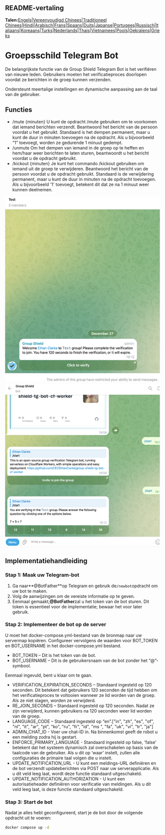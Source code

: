 ## README-vertaling

**Talen:**[Engels](README.md)\|[Vereenvoudigd Chinees](README.zh-CN.md)\|[Traditioneel Chinees](README.zh-TW.md)\|[Hindi](README.hi.md)\|[Arabisch](README.ar.md)\|[Frans](README.fr.md)\|[Spaans](README.es.md)\|[Duits](README.de.md)\|[Japanse](README.ja.md)\|[Portugees](README.pt.md)\|[Russisch](README.ru.md)\|[Italiaans](README.it.md)\|[Koreaans](README.ko.md)\|[Turks](README.tr.md)\|[Nederlands](README.nl.md)\|[Thais](README.th.md)\|[Vietnamees](README.vi.md)\|[Pools](README.pl.md)\|[Oekraïens](README.uk.md)\|[Grieks](README.el.md)

# Groepsschild Telegram Bot

De belangrijkste functie van de Group Shield Telegram Bot is het verifiëren van nieuwe leden. Gebruikers moeten het verificatieproces doorlopen voordat ze berichten in de groep kunnen verzenden.

Ondersteunt meertalige instellingen en dynamische aanpassing aan de taal van de gebruiker.

## Functies

-   /mute {minuten}
    U kunt de opdracht /mute gebruiken om te voorkomen dat iemand berichten verzendt. Beantwoord het bericht van de persoon voordat u het gebruikt. Standaard is het dempen permanent, maar u kunt de duur in minuten toevoegen na de opdracht. Als u bijvoorbeeld “1” toevoegt, worden ze gedurende 1 minuut gedempt.
-   /unmute Om het dempen van iemand in de groep op te heffen en hem/haar weer berichten te laten sturen, beantwoordt u het bericht voordat u de opdracht gebruikt.
-   /kickout {minuten} 
    Je kunt het commando /kickout gebruiken om iemand uit de groep te verwijderen. Beantwoord het bericht van de persoon voordat u de opdracht gebruikt. Standaard is de verwijdering permanent, maar u kunt de duur in minuten na de opdracht toevoegen. Als u bijvoorbeeld '1' toevoegt, betekent dit dat ze na 1 minuut weer kunnen deelnemen.

![screenshot](https://raw.githubusercontent.com/CECEthanClarke/group-shield-tg-bot/refs/heads/main/other/image.png)![screenshot](https://raw.githubusercontent.com/CECEthanClarke/group-shield-tg-bot/refs/heads/main/other/image2.png)

## Implementatiehandleiding

### Stap 1: Maak uw Telegram-bot

1.  Ga naar**@BotFather**op Telegram en gebruik de`/newbot`opdracht om uw bot te maken.
2.  Volg de aanwijzingen om de vereiste informatie op te geven.
3.  Eenmaal gemaakt,**@BotFather**zal u het token van de bot sturen. Dit token is essentieel voor de implementatie; bewaar het voor later gebruik.

### Stap 2: Implementeer de bot op de server

U moet het docker-compose.yml-bestand van de bronmap naar uw servermap kopiëren. Configureer vervolgens de waarden voor BOT_TOKEN en BOT_USERNAME in het docker-compose.yml bestand.

-   BOT_TOKEN – Dit is het token van de bot.
-   BOT_USERNAME – Dit is de gebruikersnaam van de bot zonder het “@”-symbool.

Eenmaal ingevuld, bent u klaar om te gaan.

-   VERIFICATION_EXPIRATION_SECONDS – Standaard ingesteld op 120 seconden. Dit betekent dat gebruikers 120 seconden de tijd hebben om het verificatieproces te voltooien wanneer ze lid worden van de groep. Als ze niet slagen, worden ze verwijderd.
-   RE_JOIN_SECONDS – Standaard ingesteld op 120 seconden. Nadat ze zijn verwijderd, kunnen gebruikers na 120 seconden weer lid worden van de groep.
-   LANGUAGE_CODE – Standaard ingesteld op “en”.["in", "zh", "es", "of", "nl", "it", "ar", "pt", "ko", "ru", "fr", "id", "ms ", "fa", "uk", "vi", "tr", "ja"]
-   ADMIN_CHAT_ID - Voer uw chat-ID in. Na binnenkomst geeft de robot u een melding zodra hij is gestart.
-   ENFORCE_PRIMARY_LANGUAGE - Standaard ingesteld op false, 'false' betekent dat het systeem dynamisch zal overschakelen op basis van de taalcode van de gebruiker. Als u dit op ‘waar’ instelt, zullen alle configuraties de primaire taal volgen die u instelt.
-   UPDATE_NOTIFICATION_URL - U kunt een meldings-URL definiëren en de bot verzendt updateberichten via POST naar uw serverapplicatie. Als u dit veld leeg laat, wordt deze functie standaard uitgeschakeld.
-   UPDATE_NOTIFICATION_AUTHORIZATION - U kunt een autorisatieheader definiëren voor verificatie van meldingen. Als u dit veld leeg laat, is deze functie standaard uitgeschakeld.

### Stap 3: Start de bot

Nadat je alles hebt geconfigureerd, start je de bot door de volgende opdracht uit te voeren:

```bash
docker compose up -d
```
